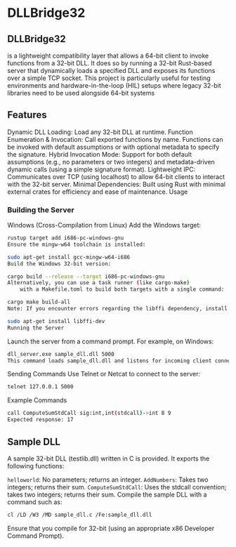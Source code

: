 # DLLBridge32

## DLLBridge32

is a lightweight compatibility layer that allows a 64-bit client to invoke functions from a 32-bit DLL. It does so by running a 32-bit Rust-based server that dynamically loads a specified DLL and exposes its functions over a simple TCP socket. This project is particularly useful for testing environments and hardware-in-the-loop (HIL) setups where legacy 32-bit libraries need to be used alongside 64-bit systems

## Features

Dynamic DLL Loading: Load any 32-bit DLL at runtime.
Function Enumeration & Invocation: Call exported functions by name. Functions can be invoked with default assumptions or with optional metadata to specify the signature.
Hybrid Invocation Mode: Support for both default assumptions (e.g., no parameters or two integers) and metadata-driven dynamic calls (using a simple signature format).
Lightweight IPC: Communicates over TCP (using localhost) to allow 64-bit clients to interact with the 32-bit server.
Minimal Dependencies: Built using Rust with minimal external crates for efficiency and ease of maintenance.
Usage

### Building the Server

Windows (Cross-Compilation from Linux)
Add the Windows target:

```bash
rustup target add i686-pc-windows-gnu
Ensure the mingw-w64 toolchain is installed:
```

```bash
sudo apt-get install gcc-mingw-w64-i686
Build the Windows 32-bit version:
```

```bash
cargo build --release --target i686-pc-windows-gnu
Alternatively, you can use a task runner (like cargo-make)
    with a Makefile.toml to build both targets with a single command:
```

```bash
cargo make build-all
Note: If you encounter errors regarding the libffi dependency, install the development package on Linux:
```

```bash
sudo apt-get install libffi-dev
Running the Server
```

Launch the server from a command prompt. For example, on Windows:

```bash
dll_server.exe sample_dll.dll 5000
This command loads sample_dll.dll and listens for incoming client connections on port 5000.
```

Sending Commands
Use Telnet or Netcat to connect to the server:

```bash
telnet 127.0.0.1 5000
```

Example Commands

```bash
call ComputeSumStdCall sig:int,int(stdcall)->int 8 9
Expected response: 17
```

## Sample DLL

A sample 32-bit DLL (testlib.dll) written in C is provided. It exports the following functions:

`helloworld`: No parameters; returns an integer.
`AddNumbers`: Takes two integers; returns their sum.
`ComputeSumStdCall`: Uses the stdcall convention; takes two integers; returns their sum.
Compile the sample DLL with a command such as:

```bash
cl /LD /W3 /MD sample_dll.c /Fe:sample_dll.dll
```

Ensure that you compile for 32-bit (using an appropriate x86 Developer Command Prompt).
